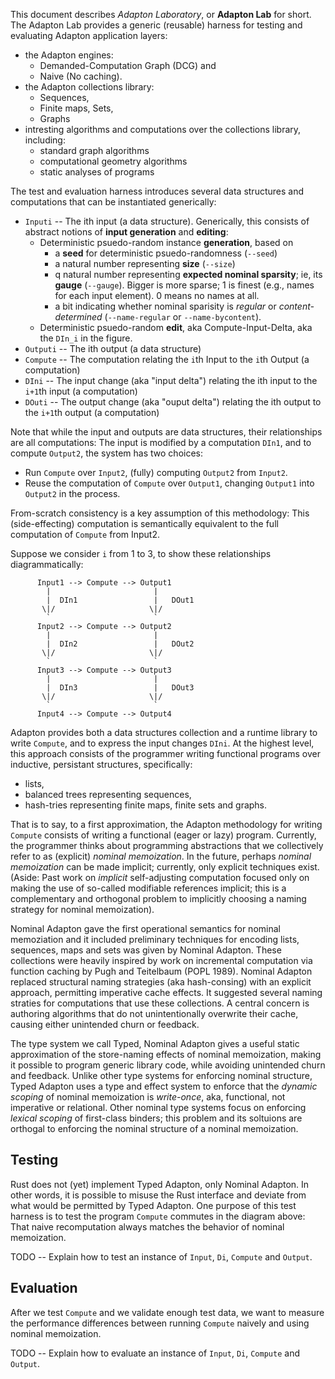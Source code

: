 This document describes _Adapton Laboratory_, or **Adapton
Lab** for short.  The Adapton Lab provides a generic (reusable) harness for testing
and evaluating Adapton application layers:

 - the Adapton engines:
    - Demanded-Computation Graph (DCG) and
    - Naive (No caching).
 - the Adapton collections library:
    - Sequences,
    - Finite maps, Sets,
    - Graphs
 - intresting algorithms and computations over the collections library, including:
    - standard graph algorithms
    - computational geometry algorithms
    - static analyses of programs

The test and evaluation harness introduces several data structures and
computations that can be instantiated generically:

 - `Inputi` -- The ith input (a data structure). Generically, this
   consists of abstract notions of **input generation** and
   **editing**:
     - Deterministic psuedo-random instance **generation**, based on
        - a **seed** for deterministic psuedo-randomness (`--seed`)
       	- a natural number representing **size** (`--size`)
        - q natural number representing **expected nominal sparsity**; ie,
               its **gauge** (`--gauge`). Bigger is more sparse; 1 is
               finest (e.g., names for each input element). 0 means no
               names at all.
        - a bit indicating whether nominal sparisity is _regular_ or
          _content-determined_ (`--name-regular` or
          `--name-bycontent`).
    - Deterministic psuedo-random **edit**, aka Compute-Input-Delta, aka the `DIn_i` in the figure.
 - `Outputi` -- The ith output (a data structure)
 - `Compute` -- The computation relating the `i`th Input to the `i`th
                Output (a computation)
 - `DIni` -- The input change (aka "input delta") relating the ith
              input to the `i+1`th input (a computation)
 - `DOuti` -- The output change (aka "ouput delta") relating the ith
              output to the `i+1`th output (a computation)

Note that while the input and outputs are data structures, their
relationships are all computations: The input is modified by a
computation `DIn1`, and to compute `Output2`, the system has two
choices:

 - Run `Compute` over `Input2`, (fully) computing `Output2` from
   `Input2`.
 - Reuse the computation of `Compute` over `Output1`, changing
   `Output1` into `Output2` in the process.  

From-scratch consistency is a key assumption of this methodology: This
   (side-effecting) computation is semantically equivalent to the full
   computation of `Compute` from Input2.

Suppose we consider `i` from 1 to 3, to show these relationships diagrammatically:

```       
      Input1 --> Compute --> Output1
        |                       | 
        |  DIn1                 |   DOut1
       \|/                     \|/
        `                       ` 
      Input2 --> Compute --> Output2
        |                       | 
        |  DIn2                 |   DOut2
       \|/                     \|/
        `                       ` 
      Input3 --> Compute --> Output3
        |                       | 
        |  DIn3                 |   DOut3
       \|/                     \|/
        `                       ` 
      Input4 --> Compute --> Output4
```

Adapton provides both a data structures collection and a runtime
library to write `Compute`, and to express the input changes `DIni`.
At the highest level, this approach consists of the programmer writing
functional programs over inductive, persistant structures,
specifically:

 - lists, 
 - balanced trees representing sequences, 
 - hash-tries representing finite maps, finite sets and graphs.

That is to say, to a first approximation, the Adapton methodology for
writing `Compute` consists of writing a functional (eager or lazy)
program.  Currently, the programmer thinks about programming
abstractions that we collectively refer to as (explicit) _nominal
memoization_.  In the future, perhaps _nominal memoization_ can be
made implicit; currently, only explicit techniques exist.  (Aside:
Past work on _implicit_ self-adjusting computation focused only on
making the use of so-called modifiable references implicit; this is a
complementary and orthogonal problem to implicitly choosing a naming
strategy for nominal memoization).

Nominal Adapton gave the first operational semantics for nominal
memoziation and it included preliminary techniques for encoding lists,
sequences, maps and sets was given by Nominal Adapton.  These
collections were heavily inspired by work on incremental computation
via function caching by Pugh and Teitelbaum (POPL 1989).  Nominal
Adapton replaced structural naming strategies (aka hash-consing) with
an explicit approach, permitting imperative cache effects.  It
suggested several naming straties for computations that use these
collections.  A central concern is authoring algorithms that do not
unintentionally overwrite their cache, causing either unintended churn
or feedback.

The type system we call Typed, Nominal Adapton gives a useful static
approximation of the store-naming effects of nominal memoization,
making it possible to program generic library code, while avoiding
unintended churn and feedback.  Unlike other type systems for
enforcing nominal structure, Typed Adapton uses a type and effect
system to enforce that the _dynamic scoping_ of nominal memoization is
_write-once_, aka, functional, not imperative or relational.  Other
nominal type systems focus on enforcing _lexical scoping_ of
first-class binders; this problem and its soltuions are orthogal to
enforcing the nominal structure of a nominal memoization.

Testing
---------

Rust does not (yet) implement Typed Adapton, only Nominal Adapton.  In
other words, it is possible to misuse the Rust interface and deviate
from what would be permitted by Typed Adapton.  One purpose of this
test harness is to test the program `Compute` commutes in the diagram
above: That naive recomputation always matches the behavior of nominal
memoization.

TODO -- Explain how to test an instance of `Input`, `Di`, `Compute` and `Output`.

Evaluation
-----------

After we test `Compute` and we validate enough test data, we want to
measure the performance differences between running `Compute` naively
and using nominal memoization.

TODO -- Explain how to evaluate an instance of `Input`, `Di`, `Compute` and `Output`.

